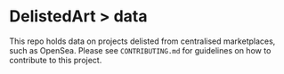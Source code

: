 # DelistedArt > data

This repo holds data on projects delisted from centralised marketplaces, such as OpenSea. Please see `CONTRIBUTING.md` for guidelines on how to contribute to this project.